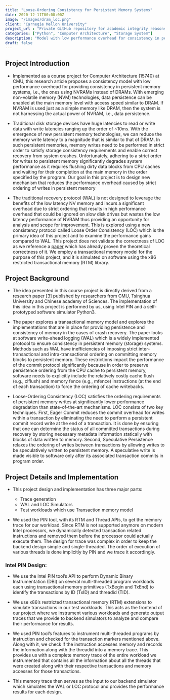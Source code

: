```yaml
---
title: "Loose-Ordering Consistency for Persistent Memory Systems"
date: 2020-12-11T00:00:00Z
image: "/images/dram_loc.png"
client: "Carnegie Mellon University"
project_url : "Private GitHub repository for academic integrity reasons"
categories: ["Python", "Computer Architecture", "Storage System"]
description: "Model with low performance overhead for consistency in persistent memory systems"
draft: false
---
```


## Project Introduction
- Implemented as a course project for Computer Architecture (15740) at CMU, this research article proposes a consistency model with low performance overhead for providing consistency in persistent memory systems, i.e., the ones using NVRAMs instead of DRAMs. With emerging non-volatile memory (NVM) technologies, data persistence can be enabled at the main memory level with access speed similar to DRAM. If NVRAM is used just as a simple memory like DRAM, then the system is not harnessing the actual power of NVRAM, i.e., data persistence.

- Traditional disk storage devices have huge latencies to read or write data with write latencies ranging up the order of ~10ms. With the emergence of new persistent memory technologies, we can reduce the memory write latency to a magnitude that is similar to that of DRAM. In such persistent memories, memory writes need to be performed in strict order to satisfy storage consistency requirements and enable correct recovery from system crashes. Unfortunately, adhering to a strict order for writes to persistent memory significantly degrades system performance as it requires flushing dirty data blocks from CPU caches and waiting for their completion at the main memory in the order specified by the program. Our goal in this project is to design new mechanism that reduces the performance overhead caused by strict ordering of writes in persistent memory

- The traditional recovery protocol (WAL) is not designed to leverage the benefits of the low latency NV memory and incurs a significant overhead due to strict ordering that results in high performance overhead that could be ignored on slow disk drives but wastes the low latency performance of NVRAM thus providing an opportunity for analysis and scope for improvement. This is explored using a new consistency protocol called Loose Order Consistency (LOC) which is the primary idea of this project and to examine the performance gains compared to WAL. This project does not validate the correctness of LOC as we reference a [paper](https://ieeexplore.ieee.org/document/6974684) which has already proven the theoretical correctness of it. We employ a transactional memory model for the purpose of this project, and it is simulated on software using the x86 restricted transactional memory (RTM) library.



## Project Background

- The idea presented in this course project is directly derived from a research paper [3] published by researchers from CMU, Tsinghua University and Chinese academy of Sciences. The implementation of this idea in this project is performed by us, using Intel PIN and a self-prototyped software simulator Python3.
- The paper explores a transactional memory model and explores the implementations that are in place for providing persistence and consistency of memory in the cases of crash recovery. The paper looks at software write-ahead logging (WAL) which is a widely implemented protocol to ensure consistency in persistent memory (storage) systems. Methods such as WAL have inefficiencies of imposing strict inter-transactional and intra-transactional ordering on committing memory blocks to persistent memory. These restrictions impact the performance of the commit protocol significantly because in order to preserve persistence ordering from the CPU cache to persistent memory, software needs to explicitly include the relatively costly cache flush (e.g., clflush) and memory fence (e.g., mfence) instructions (at the end of each transaction) to force the ordering of cache writebacks.

- Loose-Ordering Consistency (LOC) satisfies the ordering requirements of persistent memory writes at significantly lower performance degradation than state-of-the-art mechanisms. LOC consists of two key techniques. First, Eager Commit reduces the commit overhead for writes within a transaction by eliminating the need to perform a persistent commit record write at the end of a transaction. It is done by ensuring that one can determine the status of all committed transactions during recovery by storing necessary metadata information statically with blocks of data written to memory. Second, Speculative Persistence relaxes the ordering of writes between transactions by allowing writes to be speculatively written to persistent memory. A speculative write is made visible to software only after its associated transaction commits in program order.



## Project Details and Implementation
- This project design and implementation has three major parts:
    - Trace generation
    - WAL and LOC Simulators
    - Test workloads which use Transaction memory model

- We used the PIN tool, with its RTM and Thread APIs, to get the memory trace for our workload. Since RTM is not supported anymore on modern Intel processors, we dynamically detected transaction related instructions and removed them before the processor could actually execute them. The design for trace was complex in order to keep the backend design simple and single-threaded. The order of execution of various threads is done implicitly by PIN and we trace it accordingly.

### Intel PIN Design:
- We use the Intel PIN tool’s API to perform Dynamic Binary Instrumentation (DBI) on several multi-threaded program workloads each using transactional memory primitives (TxBegin and TxEnd) to identify the transactions by ID (TxID) and threadid (TID). 

- We use x86’s restricted transactional memory (RTM) extensions to simulate transactions in our test workloads. This acts as the frontend of our project where we instrument various workloads and generate output traces that we provide to backend simulators to analyze and compare their performance for results.

- We used PIN tool’s features to instrument multi-threaded programs by instruction and checked for the transaction markers mentioned above. Along with it, we check if the instruction accesses memory and records the information along with the threadid into a memory trace. This provides us with a complete memory trace of the entire workload we instrumented that contains all the information about all the threads that were created along with their respective transactions and memory accesses for those transactions.

- This memory trace then serves as the input to our backend simulator which simulates the WAL or LOC protocol and provides the performance results for each design.